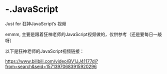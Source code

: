 # -.JavaScript
Just for 狂神JavaScript‘s 视频

emmm,
主要是跟着狂神老师的JavaScript视频做的，仅供参考（还是要每日一敲呀）

以下是狂神老师的JavaScript视频链接：

https://www.bilibili.com/video/BV1JJ41177di?from=search&seid=15713970683915920296
